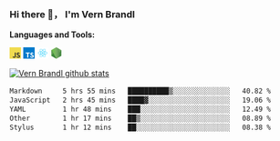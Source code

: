 ### Hi there 👋， I'm Vern Brandl

<!--
**tkvern/tkvern** is a ✨ _special_ ✨ repository because its `README.md` (this file) appears on your GitHub profile.

Here are some ideas to get you started:

- 🔭 I’m currently working on ...
- 🌱 I’m currently learning ...
- 👯 I’m looking to collaborate on ...
- 🤔 I’m looking for help with ...
- 💬 Ask me about ...
- 📫 How to reach me: ...
- 😄 Pronouns: ...
- ⚡ Fun fact: ...
-->

**Languages and Tools:**  

<code><img height="20" src="https://raw.githubusercontent.com/github/explore/80688e429a7d4ef2fca1e82350fe8e3517d3494d/topics/javascript/javascript.png"></code>
<code><img height="20" src="https://raw.githubusercontent.com/github/explore/80688e429a7d4ef2fca1e82350fe8e3517d3494d/topics/typescript/typescript.png"></code>
<code><img height="20" src="https://raw.githubusercontent.com/github/explore/80688e429a7d4ef2fca1e82350fe8e3517d3494d/topics/react/react.png"></code>
<code><img height="20" src="https://raw.githubusercontent.com/github/explore/80688e429a7d4ef2fca1e82350fe8e3517d3494d/topics/nodejs/nodejs.png"></code>


[![Vern Brandl github stats](https://github-readme-stats.vercel.app/api?username=tkvern&show_icons=true)](https://github.com/anuraghazra/github-readme-stats)

<!--START_SECTION:waka-->
```text
Markdown     5 hrs 55 mins   ██████████▒░░░░░░░░░░░░░░   40.82 % 
JavaScript   2 hrs 45 mins   ████▓░░░░░░░░░░░░░░░░░░░░   19.06 % 
YAML         1 hr 48 mins    ███░░░░░░░░░░░░░░░░░░░░░░   12.49 % 
Other        1 hr 17 mins    ██▒░░░░░░░░░░░░░░░░░░░░░░   08.89 % 
Stylus       1 hr 12 mins    ██░░░░░░░░░░░░░░░░░░░░░░░   08.38 % 
```
<!--END_SECTION:waka-->
